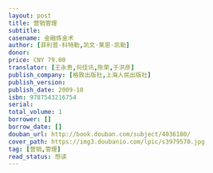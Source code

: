 ```yaml
---
layout: post
title: 营销管理
subtitle: 
casename: 金融炼金术
author: [菲利普·科特勒,凯文·莱恩·凯勒]
donor: 
price: CNY 79.00
translator: [王永贵,何佳讯,陈荣,于洪彦]
publish_company: [格致出版社,上海人民出版社]
publish_version: 
publish_date: 2009-10
isbn: 9787543216754
serial: 
total_volume: 1
borrower: []
borrow_date: []
douban_url: http://book.douban.com/subject/4036180/
cover_path: https://img3.doubanio.com/lpic/s3979570.jpg
tag: [营销,管理]
read_status: 想读
---
```

